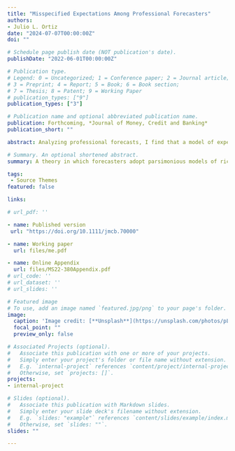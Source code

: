 ```yaml
---
title: "Misspecified Expectations Among Professional Forecasters"
authors:
- Julio L. Ortiz
date: "2024-07-07T00:00:00Z"
doi: ""

# Schedule page publish date (NOT publication's date).
publishDate: "2022-06-01T00:00:00Z"

# Publication type.
# Legend: 0 = Uncategorized; 1 = Conference paper; 2 = Journal article;
# 3 = Preprint; 4 = Report; 5 = Book; 6 = Book section;
# 7 = Thesis; 8 = Patent; 9 = Working Paper
# publication_types: ["9"]
publication_types: ["3"]

# Publication name and optional abbreviated publication name.
publication: Forthcoming, *Journal of Money, Credit and Banking*
publication_short: ""

abstract: Analyzing professional forecasts, I find that a model of expectation formation in which respondents misperceive the true law of motion of the data generating process, which in turn causes them to form an erroneous view of its underlying persistence, tends to outperform alternative models when fit to forecast errors and revisions. Misspecified expectations outperforms the alternatives for a variety of macroeconomic aggregates both in and out of sample. Misspecified expectations is successful in fitting the data in part because it allows forecast errors to be longer lived. I conclude that misspecified expectations can serve as a suitable approach to model expectation formation among professional forecasters.

# Summary. An optional shortened abstract.
summary: A theory in which forecasters adopt parsimonious models of richer underlying processes can serve as a suitable benchmark departure from full information rational expectations among professional forecasters.

tags:
 - Source Themes
featured: false

links:

# url_pdf: ''

- name: Published version
 url: "https://doi.org/10.1111/jmcb.70000"

- name: Working paper
  url: files/me.pdf

- name: Online Appendix
  url: files/MS22-380Appendix.pdf
# url_code: ''
# url_dataset: ''
# url_slides: ''

# Featured image
# To use, add an image named `featured.jpg/png` to your page's folder. 
image:
  caption: 'Image credit: [**Unsplash**](https://unsplash.com/photos/pLCdAaMFLTE)'
  focal_point: ""
  preview_only: false

# Associated Projects (optional).
#   Associate this publication with one or more of your projects.
#   Simply enter your project's folder or file name without extension.
#   E.g. `internal-project` references `content/project/internal-project/index.md`.
#   Otherwise, set `projects: []`.
projects:
- internal-project

# Slides (optional).
#   Associate this publication with Markdown slides.
#   Simply enter your slide deck's filename without extension.
#   E.g. `slides: "example"` references `content/slides/example/index.md`.
#   Otherwise, set `slides: ""`.
slides: ""

---
```



